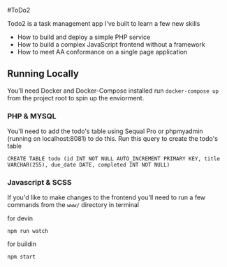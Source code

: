 #ToDo2

Todo2 is a task management app I've built to learn a few new skills
 - How to build and deploy a simple PHP service
 - How to build a complex JavaScript frontend without a framework
 - How to meet AA conformance on a single page application

## Running Locally

You'll need Docker and Docker-Compose installed run `docker-compose up` from the project root to spin up the enviorment.

### PHP & MYSQL
You'll need to add the todo's table using Sequal Pro or phpmyadmin (running on localhost:8081) to do this.
Run this query to create the todo's table
```
CREATE TABLE todo (id INT NOT NULL AUTO_INCREMENT PRIMARY KEY, title VARCHAR(255), due_date DATE, completed INT NOT NULL)
```
### Javascript & SCSS

If you'd like to make changes to the frontend you'll need to run a few commands from the `www/` directory in terminal

for devin
```
npm run watch
```
for buildin
```
npm start
```
